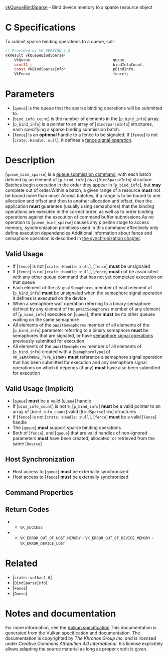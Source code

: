 [vkQueueBindSparse](https://www.khronos.org/registry/vulkan/specs/1.3-extensions/man/html/vkQueueBindSparse.html) - Bind device memory to a sparse resource object

# C Specifications
To submit sparse binding operations to a queue, call:
```c
// Provided by VK_VERSION_1_0
VkResult vkQueueBindSparse(
    VkQueue                                     queue,
    uint32_t                                    bindInfoCount,
    const VkBindSparseInfo*                     pBindInfo,
    VkFence                                     fence);
```

# Parameters
- [`queue`] is the queue that the sparse binding operations will be submitted to.
- [`bind_info_count`] is the number of elements in the [`p_bind_info`] array.
- [`p_bind_info`] is a pointer to an array of [`BindSparseInfo`] structures, each specifying a sparse binding submission batch.
- [`fence`] is an  **optional**  handle to a fence to be signaled. If [`fence`] is not [`crate::Handle::null`], it defines a [fence signal operation](https://www.khronos.org/registry/vulkan/specs/1.3-extensions/html/vkspec.html#synchronization-fences-signaling).

# Description
[`queue_bind_sparse`] is a [queue submission
command](https://www.khronos.org/registry/vulkan/specs/1.3-extensions/html/vkspec.html#devsandqueues-submission), with each batch defined by an element of [`p_bind_info`] as a
[`BindSparseInfo`] structure.
Batches begin execution in the order they appear in [`p_bind_info`], but
 **may**  complete out of order.Within a batch, a given range of a resource  **must**  not be bound more than
once.
Across batches, if a range is to be bound to one allocation and offset and
then to another allocation and offset, then the application  **must**  guarantee
(usually using semaphores) that the binding operations are executed in the
correct order, as well as to order binding operations against the execution
of command buffer submissions.As no operation to [`queue_bind_sparse`] causes any pipeline stage to
access memory, synchronization primitives used in this command effectively
only define execution dependencies.Additional information about fence and semaphore operation is described in
[the synchronization chapter](https://www.khronos.org/registry/vulkan/specs/1.3-extensions/html/vkspec.html#synchronization).
## Valid Usage
-    If [`fence`] is not [`crate::Handle::null`], [`fence`] **must**  be unsignaled
-    If [`fence`] is not [`crate::Handle::null`], [`fence`] **must**  not be associated with any other queue command that has not yet completed execution on that queue
-    Each element of the `pSignalSemaphores` member of each element of [`p_bind_info`] **must**  be unsignaled when the semaphore signal operation it defines is executed on the device
-    When a semaphore wait operation referring to a binary semaphore defined by any element of the `pWaitSemaphores` member of any element of [`p_bind_info`] executes on [`queue`], there  **must**  be no other queues waiting on the same semaphore
-    All elements of the `pWaitSemaphores` member of all elements of the [`p_bind_info`] parameter referring to a binary semaphore  **must**  be semaphores that are signaled, or have [semaphore signal operations](https://www.khronos.org/registry/vulkan/specs/1.3-extensions/html/vkspec.html#synchronization-semaphores-signaling) previously submitted for execution
-    All elements of the `pWaitSemaphores` member of all elements of [`p_bind_info`] created with a [`SemaphoreType`] of `VK_SEMAPHORE_TYPE_BINARY` **must**  reference a semaphore signal operation that has been submitted for execution and any semaphore signal operations on which it depends (if any)  **must**  have also been submitted for execution

## Valid Usage (Implicit)
-  [`queue`] **must**  be a valid [`Queue`] handle
-    If [`bind_info_count`] is not `0`, [`p_bind_info`] **must**  be a valid pointer to an array of [`bind_info_count`] valid [`BindSparseInfo`] structures
-    If [`fence`] is not [`crate::Handle::null`], [`fence`] **must**  be a valid [`Fence`] handle
-    The [`queue`] **must**  support sparse binding operations
-    Both of [`fence`], and [`queue`] that are valid handles of non-ignored parameters  **must**  have been created, allocated, or retrieved from the same [`Device`]

## Host Synchronization
- Host access to [`queue`] **must**  be externally synchronized
- Host access to [`fence`] **must**  be externally synchronized

## Command Properties
## Return Codes
*   - `VK_SUCCESS` 
*   - `VK_ERROR_OUT_OF_HOST_MEMORY`  - `VK_ERROR_OUT_OF_DEVICE_MEMORY`  - `VK_ERROR_DEVICE_LOST`

# Related
- [`crate::vulkan1_0`]
- [`BindSparseInfo`]
- [`Fence`]
- [`Queue`]

# Notes and documentation
For more information, see the [Vulkan specification](https://www.khronos.org/registry/vulkan/specs/1.3-extensions/html/vkspec.html)
This documentation is generated from the Vulkan specification and documentation.
The documentation is copyrighted by *The Khronos Group Inc.* and is licensed under *Creative Commons Attribution 4.0 International*.
his license explicitely allows adapting the source material as long as proper credit is given.
        